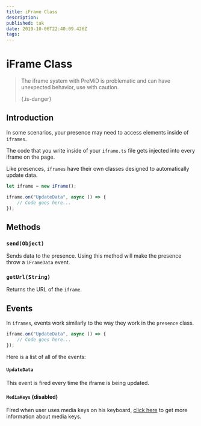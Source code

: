 ```yaml
---
title: iFrame Class
description:
published: tak
date: 2019-10-06T22:40:09.426Z
tags:
---
```


# iFrame Class
> The iframe system with PreMiD is problematic and can have unexpected behavior, use with caution. 
> 
> {.is-danger}

## Introduction

In some scenarios, your presence may need to access elements inside of `iframes`.

The code that you write inside of your `iframe.ts` file gets injected into every iframe on the page.

Like presences, `iframes` have their own classes designed to automatically update data.

```typescript
let iframe = new iFrame();

iframe.on("UpdateData", async () => {
    // Code goes here...
});
```

## Methods

### `send(Object)`
Sends data to the presence. Using this method will make the presence throw a `iFrameData` event.

### `getUrl(String)`
Returns the URL of the `iframe`.

## Events
In `iframes`, events work similarly to the way they work in the `presence` class.

```typescript
iframe.on("UpdateData", async () => {
    // Code goes here...
});
```

Here is a list of all of the events:

#### `UpdateData`

This event is fired every time the iframe is being updated.

#### `MediaKeys` (disabled)

Fired when user uses media keys on his keyboard, [click here](/dev/presence/class#mediakeys) to get more information about media keys.
